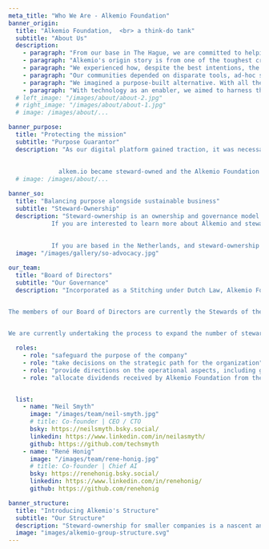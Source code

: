 ```yaml
---
meta_title: "Who We Are - Alkemio Foundation"
banner_origin:
  title: "Alkemio Foundation,  <br> a think-do tank"
  subtitle: "About Us"
  description: 
    - paragraph: "From our base in The Hague, we are committed to helping change makers in The Netherlands and worldwide, succeed in their collective action efforts."
    - paragraph: "Alkemio's origin story is from one of the toughest crisis of the 21st century - the COVID-19 pandemic. Our founders were part of Dutch public-private initiative to collectively overcome shared challenges."
    - paragraph: "We experienced how, despite the best intentions, the lack of a supportive digital infrastructure was constraining our collective action efforts."
    - paragraph: "Our communities depended on disparate tools, ad-hoc solutions, and algorithms putting the interests of large technology companies first."
    - paragraph: "We imagined a purpose-built alternative. With all the building blocks for excelling at collective action, and designed from first principles to put society's interests first."
    - paragraph: "With technology as an enabler, we aimed to harness the human capacity, talent, and determination to solve societal challenges, and support their endeavours."
  # left_image: "/images/about/about-2.jpg"
  # right_image: "/images/about/about-1.jpg"
  # image: /images/about/...

banner_purpose:
  title: "Protecting the mission"
  subtitle: "Purpose Guarantor"
  description: "As our digital platform gained traction, it was necessary to further safeguard its purpose, align its ambition, and  protect its users. 
            
            
              alkem.io became steward-owned and the Alkemio Foundation became the purpose guarantor of the digital platform."
  # image: /images/about/...

banner_so:
  title: "Balancing purpose alongside sustainable business"
  subtitle: "Steward-Ownership"
  description: "Steward-ownership is an ownership and governance model that ensures companies remain true to their purpose alongside ensuring business sustainability. Many successful businesses in Europe adopt this model, and momentum is growing for smaller purpose-driven companies. 
            If you are interested to learn more about Alkemio and steward-ownership, [**this case study from Purpose Economy**](https://purpose-economy.org/content/uploads/purpose-alkemio-casestudyen-31032024.pdf) is a helpful starting point. 
            
            
            If you are based in the Netherlands, and steward-ownership excites you, [**join our community here**](https://alkem.io/steward-ownership-nl?tab=1). <br> <br>"
  image: "/images/gallery/so-advocacy.jpg"

our_team:
  title: "Board of Directors"
  subtitle: "Our Governance"
  description: "Incorporated as a Stitching under Dutch Law, Alkemio Foundation is governed by our Board of Directors.  

  
The members of our Board of Directors are currently the Stewards of the Alkemio platform. 


We are currently undertaking the process to expand the number of stewards to increase diversity of thought and representation and enable the careful evolution of the platform."

  roles:
    - role: "safeguard the purpose of the company"  
    - role: "take decisions on the strategic path for the organization" 
    - role: "provide directions on the operational aspects, including governance, financial, and legal"
    - role: "allocate dividends received by Alkemio Foundation from the company towards achieving the purpose"


  list:
    - name: "Neil Smyth"
      image: "/images/team/neil-smyth.jpg"
      # title: Co-founder | CEO / CTO
      bsky: https://neilsmyth.bsky.social/
      linkedin: https://www.linkedin.com/in/neilasmyth/
      github: https://github.com/techsmyth
    - name: "René Honig"
      image: "/images/team/rene-honig.jpg"
      # title: Co-founder | Chief AI
      bsky: https://renehonig.bsky.social/
      linkedin: https://www.linkedin.com/in/renehonig/
      github: https://github.com/renehonig

banner_structure:
  title: "Introducing Alkemio's Structure"
  subtitle: "Our Structure"
  description: "Steward-ownership for smaller companies is a nascent and evolving concept. We are learning by doing, and have benefitted from inputs from other trailblazing organisations, including We Are Stewards, and Purpose. We also want to help other organisation navigate this path; to help facilitate this knowledge sharing, we have publicly shared all relevant resources. For a detailed understanding of our structure, please head to [**this page**](/structure)."
  image: "images/alkemio-group-structure.svg"
---
```

